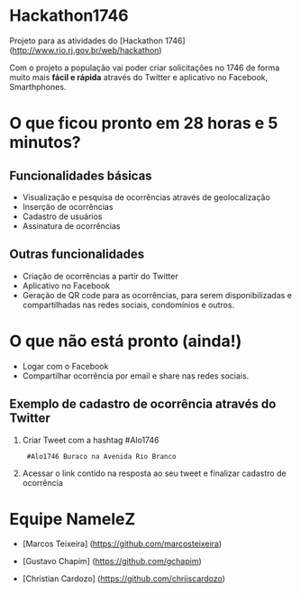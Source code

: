 Hackathon1746
=============

Projeto para as atividades do [Hackathon 1746] (http://www.rio.rj.gov.br/web/hackathon)

Com o projeto a população vai poder criar solicitações no 1746 de forma muito mais **fácil e rápida** através do Twitter e aplicativo no Facebook, Smarthphones.
 

O que ficou pronto em 28 horas e 5 minutos?
============

Funcionalidades básicas
-------------

 * Visualização e pesquisa de ocorrências através de geolocalização
 * Inserção de ocorrências
 * Cadastro de usuários 
 * Assinatura de ocorrências

Outras funcionalidades
-----------

 * Criação de ocorrências a partir do Twitter
 * Aplicativo no Facebook
 * Geração de QR code para as ocorrências, para serem disponibilizadas e compartilhadas nas redes sociais, condomínios e outros.
 
O que não está pronto (ainda!)
==========

 * Logar com o Facebook
 * Compartilhar ocorrência por email e share nas redes sociais.

## Exemplo de cadastro de ocorrência através do Twitter

1. Criar Tweet com a hashtag #Alo1746
		
		#Alo1746 Buraco na Avenida Rio Branco
		
2. Acessar o link contido na resposta ao seu tweet e finalizar cadastro de ocorrência


Equipe NameleZ
==========

 * [Marcos Teixeira] (https://github.com/marcosteixeira)
 
 * [Gustavo Chapim] (https://github.com/gchapim)
 
 * [Christian Cardozo] (https://github.com/chriiscardozo)

 
